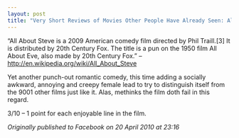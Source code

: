 ```yaml
---
layout: post
title: "Very Short Reviews of Movies Other People Have Already Seen: All About Steve [2009]"
---
```


“All About Steve is a 2009 American comedy film directed by Phil Traill.[3] It is distributed by 20th Century Fox. The title is a pun on the 1950 film All About Eve, also made by 20th Century Fox.” – http://en.wikipedia.org/wiki/All_About_Steve

Yet another punch-out romantic comedy, this time adding a socially awkward, annoying and creepy female lead to try to distinguish itself from the 9001 other films just like it. Alas, methinks the film doth fail in this regard.

3/10 – 1 point for each enjoyable line in the film.

*Originally published to Facebook on 20 April 2010 at 23:16*
